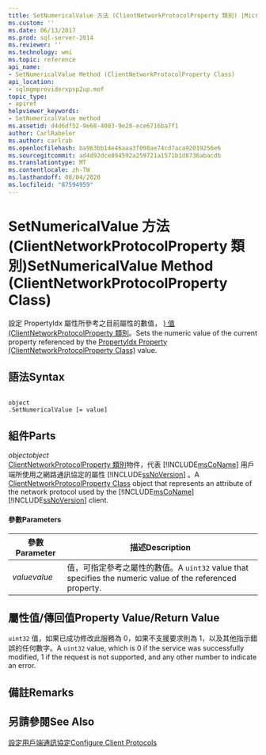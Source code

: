 ```yaml
---
title: SetNumericalValue 方法 (ClientNetworkProtocolProperty 類別) |Microsoft Docs
ms.custom: ''
ms.date: 06/13/2017
ms.prod: sql-server-2014
ms.reviewer: ''
ms.technology: wmi
ms.topic: reference
api_name:
- SetNumericalValue Method (ClientNetworkProtocolProperty Class)
api_location:
- sqlmgmproviderxpsp2up.mof
topic_type:
- apiref
helpviewer_keywords:
- SetNumericalValue method
ms.assetid: d4d6df52-9e68-4003-9e28-ece6716ba7f1
author: CarlRabeler
ms.author: carlrab
ms.openlocfilehash: ba963bb14e46aaa3f098ae74cd7aca92019256e6
ms.sourcegitcommit: ad4d92dce894592a259721a1571b1d8736abacdb
ms.translationtype: MT
ms.contentlocale: zh-TW
ms.lasthandoff: 08/04/2020
ms.locfileid: "87594959"
---
```

# <a name="setnumericalvalue-method-clientnetworkprotocolproperty-class"></a><span data-ttu-id="4840d-102">SetNumericalValue 方法 (ClientNetworkProtocolProperty 類別)</span><span class="sxs-lookup"><span data-stu-id="4840d-102">SetNumericalValue Method (ClientNetworkProtocolProperty Class)</span></span>
  <span data-ttu-id="4840d-103">設定 PropertyIdx 屬性所參考之目前屬性的數值， [) 值 (ClientNetworkProtocolProperty 類別](clientnetworkprotocolproperty-class.md)。</span><span class="sxs-lookup"><span data-stu-id="4840d-103">Sets the numeric value of the current property referenced by the [PropertyIdx Property (ClientNetworkProtocolProperty Class)](clientnetworkprotocolproperty-class.md) value.</span></span>  
  
## <a name="syntax"></a><span data-ttu-id="4840d-104">語法</span><span class="sxs-lookup"><span data-stu-id="4840d-104">Syntax</span></span>  
  
```  
  
object  
.SetNumericalValue [= value]  
```  
  
## <a name="parts"></a><span data-ttu-id="4840d-105">組件</span><span class="sxs-lookup"><span data-stu-id="4840d-105">Parts</span></span>  
 <span data-ttu-id="4840d-106">*object*</span><span class="sxs-lookup"><span data-stu-id="4840d-106">*object*</span></span>  
 <span data-ttu-id="4840d-107">[ClientNetworkProtocolProperty 類別](clientnetworkprotocolproperty-class.md)物件，代表 [!INCLUDE[msCoName](../../../includes/msconame-md.md)] 用戶端所使用之網路通訊協定的屬性 [!INCLUDE[ssNoVersion](../../../includes/ssnoversion-md.md)] 。</span><span class="sxs-lookup"><span data-stu-id="4840d-107">A [ClientNetworkProtocolProperty Class](clientnetworkprotocolproperty-class.md) object that represents an attribute of the network protocol used by the [!INCLUDE[msCoName](../../../includes/msconame-md.md)] [!INCLUDE[ssNoVersion](../../../includes/ssnoversion-md.md)] client.</span></span>  
  
#### <a name="parameters"></a><span data-ttu-id="4840d-108">參數</span><span class="sxs-lookup"><span data-stu-id="4840d-108">Parameters</span></span>  
  
|<span data-ttu-id="4840d-109">參數</span><span class="sxs-lookup"><span data-stu-id="4840d-109">Parameter</span></span>|<span data-ttu-id="4840d-110">描述</span><span class="sxs-lookup"><span data-stu-id="4840d-110">Description</span></span>|  
|---------------|-----------------|  
|<span data-ttu-id="4840d-111">*value*</span><span class="sxs-lookup"><span data-stu-id="4840d-111">*value*</span></span>|<span data-ttu-id="4840d-112"> 值，可指定參考之屬性的數值。</span><span class="sxs-lookup"><span data-stu-id="4840d-112">A `uint32` value that specifies the numeric value of the referenced property.</span></span>|  
  
## <a name="property-valuereturn-value"></a><span data-ttu-id="4840d-113">屬性值/傳回值</span><span class="sxs-lookup"><span data-stu-id="4840d-113">Property Value/Return Value</span></span>  
 <span data-ttu-id="4840d-114">`uint32` 值，如果已成功修改此服務為 0，如果不支援要求則為 1，以及其他指示錯誤的任何數字。</span><span class="sxs-lookup"><span data-stu-id="4840d-114">A `uint32` value, which is 0 if the service was successfully modified, 1 if the request is not supported, and any other number to indicate an error.</span></span>  
  
## <a name="remarks"></a><span data-ttu-id="4840d-115">備註</span><span class="sxs-lookup"><span data-stu-id="4840d-115">Remarks</span></span>  
  
## <a name="see-also"></a><span data-ttu-id="4840d-116">另請參閱</span><span class="sxs-lookup"><span data-stu-id="4840d-116">See Also</span></span>  
 [<span data-ttu-id="4840d-117">設定用戶端通訊協定</span><span class="sxs-lookup"><span data-stu-id="4840d-117">Configure Client Protocols</span></span>](../../../database-engine/configure-windows/configure-client-protocols.md)  
  
  
